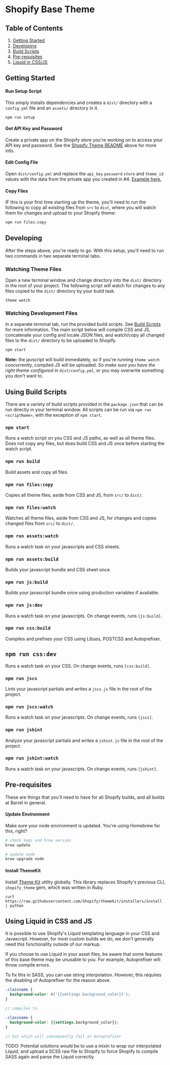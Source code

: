 # Shopify Base Theme

## Table of Contents
1. [Getting Started](#getting-started)
2. [Developing](#developing)
2. [Build Scripts](#using-build-scripts)
3. [Pre-requisites](#pre-requisites)
4. [Liquid in CSS/JS](#using-liquid-in-css-and-js)

## Getting Started

#### Run Setup Script
This simply installs dependencies and creates a `dist/` directory with a `config.yml` file and an `assets/` directory in it.
```
npm run setup
```

#### Get API Key and Password
Create a private app on the Shopify store you're working on to access your API key and password. See the [Shopify Theme README](https://github.com/Shopify/shopify_theme) above for more info.

#### Edit Config File
Open `dist/config.yml` and replace the `api_key` `password` `store` and `theme_id` values with the data from the private app you created in #4. [Example here.](http://themekit.cat/docs/#config-example)

#### Copy Files
IF this is your first time starting up the theme, you'll need to run the following to copy all existing files from `src` to `dist`, where you will watch them for changes and upload to your Shopify theme:
```bash
npm run files:copy
```


## Developing
After the steps above, you're ready to go. With this setup, you'll need to run two commands in two separate terminal tabs.

### Watching Theme Files
Open a new terminal window and change directory into the `dist/` directory in the root of your project. The following script will watch for changes to any files copied to the `dist/` directory by your build task.
```
theme watch
```

### Watching Development Files
In a separate terminal tab, run the provided build scripts. See [Build Scripts](#using-build-scripts) for more information. The main script below will compile CSS and JS, concatenate your config and locale JSON files, and watch/copy all changed files to the `dist/` directory to be uploaded to Shopify.
```bash
npm start
```

**Note:** the javscript will build immediately, so if you're running `theme watch` concurrently, compiled JS will be uploaded. *So make sure you have the right theme configured in `dist/config.yml`*, or you may overwrite something you don't want to. 

## Using Build Scripts
There are a variety of build scripts provided in the `package.json` that can be run directly in your terminal window. All scripts can be run via `npm run <scriptName>`, with the exception of `npm start`.

### `npm start`
Runs a watch script on you CSS and JS paths, as well as all theme files. Does not copy any files, but does build CSS and JS once before starting the watch script. 

### `npm run build`
Build assets and copy all files.

### `npm run files:copy`
Copies all theme files, aside from CSS and JS, from `src/` to `dist/`.

### `npm run files:watch`
Watches all theme files, aside from CSS and JS, for changes and copies changed files from `src/` to `dist/`.

### `npm run assets:watch`
Runs a watch task on your javascripts and CSS sheets.

### `npm run assets:build`
Builds your javascript bundle and CSS sheet once.

### `npm run js:build`
Builds your javascript bundle once using production variables if available.

### `npm run js:dev`
Runs a watch task on your javascripts. On change events, runs `[js:build]`.

### `npm run css:build`
Compiles and prefixes your CSS using Libass, POSTCSS and Autoprefixer.

## `npm run css:dev`
Runs a watch task on your CSS. On change events, runs `[css:build]`.

### `npm run jscs`
Lints your javascript partials and writes a `jscs.js` file in the root of the project.

### `npm run jscs:watch`
Runs a watch task on your javascripts. On change events, runs `[jscs]`.

### `npm run jshint`
Analyze your javascript partials and writes a `jshint.js` file in the root of the project.

### `npm run jshint:watch`
Runs a watch task on your javascripts. On change events, runs `[jshint]`.


## Pre-requisites
These are things that you'll need to have for all Shopify builds, and all builds at Barrel in general.

#### Update Environment
Make sure your node environment is updated. You're using Homebrew for this, right?

```bash
# check kegs and brew version
brew update 

# update node
brew upgrade node
```

#### Install ThemeKit
Install [Theme Kit](http://themekit.cat/) utility globally. This library replaces Shopify's previous CLI, `shopify_theme` gem, which was written in Ruby.
```
curl https://raw.githubusercontent.com/Shopify/themekit/installers/install | python 
```


## Using Liquid in CSS and JS
It is possible to use Shopify's Liquid templating language in your CSS and Javascript. However, for most custom builds we do, we don't generally need this functionality outside of our markup.

If you choose to use Liquid in your asset files, be aware that some features of this base theme may be unusable to you. For example, Autoprefixer will throw compile errors.

To fix this in SASS, you can use string interpolation. However, this requires the disabling of Autoprefixer for the reason above.

```scss
.classname {
  background-color: #{'{{settings.background_color}}'};
}

// compiles to

.classname {
  background-color: {{settings.background_color}};
}

// but which will subsequently fail in Autoprefixer
```

TODO: Potential solutions would be to use a mixin to wrap our interpolated Liquid, and upload a SCSS raw file to Shopify to force Shopify to compile SASS again and parse the Liquid correctly.
